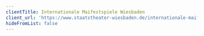 ```yaml
---
clientTitle: Internationale Maifestspiele Wiesbaden
client_url: 'https://www.staatstheater-wiesbaden.de/internationale-maifestspiele/'
hideFromList: false
---
```



